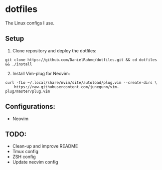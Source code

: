 # dotfiles
The Linux configs I use.


## Setup
1. Clone repository and deploy the dotfiles:

```
git clone https://github.com/DanielRahme/dotfiles.git && cd dotfiles && ./install
```

2. Install Vim-plug for Neovim:

```
curl -fLo ~/.local/share/nvim/site/autoload/plug.vim --create-dirs \
    https://raw.githubusercontent.com/junegunn/vim-plug/master/plug.vim
```

## Configurations:
  * Neovim
  
## TODO:
  * Clean-up and improve README
  * Tmux config
  * ZSH config
  * Update neovim config
